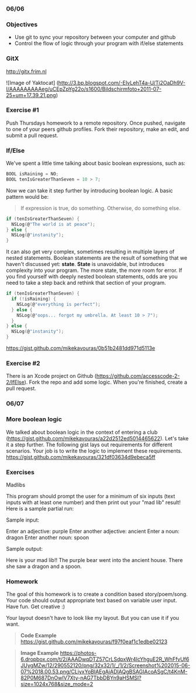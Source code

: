 ### 06/06

### Objectives
*  Use git to sync your repository between your computer and github
*  Control the flow of logic through your program with if/else statements

### GitX
http://gitx.frim.nl

![Image of Yaktocat]
(http://3.bp.blogspot.com/-EIvLehT4a-U/Ti2OaDh9V-I/AAAAAAAAAeg/uCEpZpYg22o/s1600/Bildschirmfoto+2011-07-25+um+17.39.21.png)

### Exercise #1

Push Thursdays homework to a remote repository. Once pushed, navigate to one of your peers github profiles. Fork their repository, make an edit, and submit a pull request.

### If/Else

We've spent a little time talking about basic boolean expressions, such as:

``` c
BOOL isRaining = NO;
BOOL tenIsGreaterThanSeven = 10 > 7;
```

Now we can take it step further by introducing boolean logic. A basic pattern would be:

> If expression is true, do something. Otherwise, do something else. 

``` c
if (tenIsGreaterThanSeven) {
  NSLog(@"The world is at peace");
} else {
  NSLog(@"instanity");
}
```

It can also get very complex, sometimes resulting in multiple layers of nested statements. Boolean statements are the result of something that we haven't discussed yet: **state**. **State** is unavoidable, but introduces complexity into your program. The more state, the more room for error. If you find yourself with deeply nested boolean statements, odds are you need to take a step back and rethink that section of your program.

``` c
if (tenIsGreaterThanSeven) {
  if (!isRaining) {
    NSLog(@"everything is perfect");
  } else {
    NSLog(@"oops... forgot my umbrella. At least 10 > 7");
  }
} else {
  NSLog(@"instanity");
}
```

https://gist.github.com/mikekavouras/0b51b2481dd971d5113e


### Exercise #2

There is an Xcode project on Github (https://github.com/accesscode-2-2/IfElse). Fork the repo and add some logic. 
When you're finished, create a pull request.

### 06/07

### More boolean logic

We talked about boolean logic in the context of entering a club (https://gist.github.com/mikekavouras/a22d2512ed5014465622). Let's take it a step further. The following gist lays out requirements for different scenarios. Your job is to write the logic to implement these requirements. 
https://gist.github.com/mikekavouras/321df03634d9ebeca5ff

### Exercises

Madlibs

This program should prompt the user for a minimum of six inputs (text inputs with at least one number) and then print out your "mad lib" result! Here is a sample partial run:

Sample input:

  Enter an adjective: purple
  Enter another adjective: ancient
  Enter a noun: dragon
  Enter another noun: spoon
  
Sample output:

  Here is your mad lib!!
  The purple bear went into the ancient house.
  There she saw a dragon and a spoon.


### Homework

The goal of this homework is to create a condition based story/poem/song. Your code should output appropriate text based on variable user input. Have fun. Get creative :)

Your layout doesn't have to look like my layout. But you can use it if you want.

> **Code Example**
https://gist.github.com/mikekavouras/f97f0eaf1c1edbe02123

> **Image Example**
https://photos-6.dropbox.com/t/2/AAADwqDTZ57CrLSdpxWr4IcYhguE2R_WhFfvUf6JUygMZw/12/290552120/png/32x32/1/_/1/2/Screenshot%202015-06-07%2018.00.53.png/CLjyxYoBIAEgAiADIAQgBSAGIAcoASgC/t4KnM-82P0M687DnOwIV7Xty-nAG7TbbDBYn9aHSMSI?size=1024x768&size_mode=2
